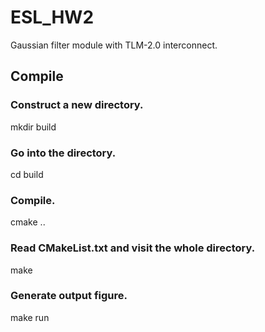 # ESL_HW2

Gaussian filter module with TLM-2.0 interconnect.

## Compile 

### Construct a new directory.
  mkdir build

### Go into the directory. 
  cd build
  
### Compile.
  cmake ..
  
### Read CMakeList.txt and visit the whole directory.
  make

### Generate output figure.
  make run
